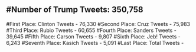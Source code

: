 #Number of Trump Tweets: 350,758
---
#First Place: Clinton Tweets - 76,330
#Second Place: Cruz Tweets - 75,983
#Third Place: Rubio Tweets - 60,655
#Fourth Place: Sanders Tweets - 39,645
#Fifth Place: Carson Tweets - 9,807
#Sixth Place: Jeb! Tweets - 6,243
#Seventh Place: Kasich Tweets - 5,091
#Last Place: Total Tweets -  
